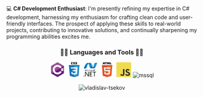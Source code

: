 💻 **C# Development Enthusiast**: I'm presently refining my expertise in C# development, harnessing my enthusiasm for crafting clean code and user-friendly interfaces. The prospect of applying these skills to real-world projects, contributing to innovative solutions, and continually sharpening my programming abilities excites me.

<h3 align="center">👨‍💻 Languages and Tools 👨‍💻</h3>

<p align="center"> 
<img src="https://raw.githubusercontent.com/devicons/devicon/master/icons/csharp/csharp-original.svg" alt="csharp" width="40" height="40"/> 
<img src="https://raw.githubusercontent.com/devicons/devicon/master/icons/css3/css3-original-wordmark.svg" alt="css3" width="40" height="40"/> 
<img src="https://raw.githubusercontent.com/devicons/devicon/master/icons/dot-net/dot-net-original-wordmark.svg" alt="dotnet" width="40" height="40"/> 
<img src="https://raw.githubusercontent.com/devicons/devicon/master/icons/html5/html5-original-wordmark.svg" alt="html5" width="40" height="40"/> 
<img src="https://raw.githubusercontent.com/devicons/devicon/master/icons/javascript/javascript-original.svg" alt="javascript" width="40" height="40"/> 
<img src="https://www.svgrepo.com/show/303229/microsoft-sql-server-logo.svg" alt="mssql" width="40" height="40"/> 
</p>

<p align="center"><img align="center" src="https://github-readme-stats.vercel.app/api/top-langs?username=vladislav-tsekov&show_icons=true&theme=tokyonight&locale=en&layout=compact" alt="vladislav-tsekov" /></p>
